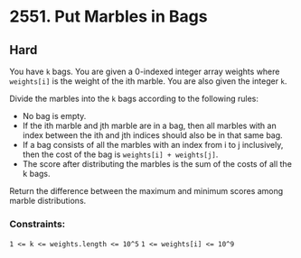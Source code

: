 # 2551. Put Marbles in Bags

## Hard

You have `k` bags. You are given a 0-indexed integer array weights where `weights[i]` is the weight of the ith marble.
You are also given the integer `k`.

Divide the marbles into the `k` bags according to the following rules:

- No bag is empty.
- If the ith marble and jth marble are in a bag, then all marbles with an index between the ith and jth indices should
  also be in that same bag.
- If a bag consists of all the marbles with an index from i to j inclusively, then the cost of the bag is `weights[i] +
  weights[j]`.
- The score after distributing the marbles is the sum of the costs of all the k bags.

Return the difference between the maximum and minimum scores among marble distributions.

### Constraints:

`1 <= k <= weights.length <= 10^5`
`1 <= weights[i] <= 10^9`
